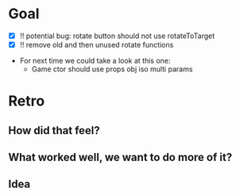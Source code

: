 # Goal

- [X] !! potential bug: rotate button should not use rotateToTarget
- [X] !! remove old and then unused rotate functions
- For next time we could take a look at this one:
    - Game ctor should use props obj iso multi params

# Retro

## How did that feel?

## What worked well, we want to do more of it?

## Idea